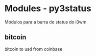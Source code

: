 # Modules - py3status
Módulos para a barra de status do i3wm

## bitcoin
bitcoin to usd from coinbase